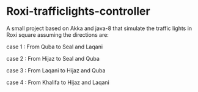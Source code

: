 Roxi-trafficlights-controller
========================

 A small project based on Akka and java-8 that simulate the traffic lights in Roxi square assuming the directions are:
 
case 1 : From Quba to Seal and Laqani 

case 2 : From Hijaz to Seal and Quba

case 3 : From Laqani to Hijaz and Quba 

case 4 : From Khalifa to Hijaz and Laqani 

